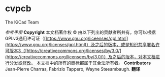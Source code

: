# cvpcb
The KiCad Team

*参考手册*
**Copyright**
本文档著作权 © 由以下列出的贡献者所共有。你可以根据GPLv3通用许可证（[https://www.gnu.org/liceenses/gpl.html](https://www.gnu.org/licenses/gpl.html)）及之后的版本，或是知识共享署名许可版本3（[https://creativecommons.org/licenses/by/3.0/](https://creativecommons.org/licensees/by/3.0/)）及之后的版本，对本文档进行分发或修改。
本文档中的所有的商标都属于其合法所有者。
**Contributors**
Jean-Pierre Charras, Fabrizio Tappero, Wayne Steeambaugh.
**翻译**


